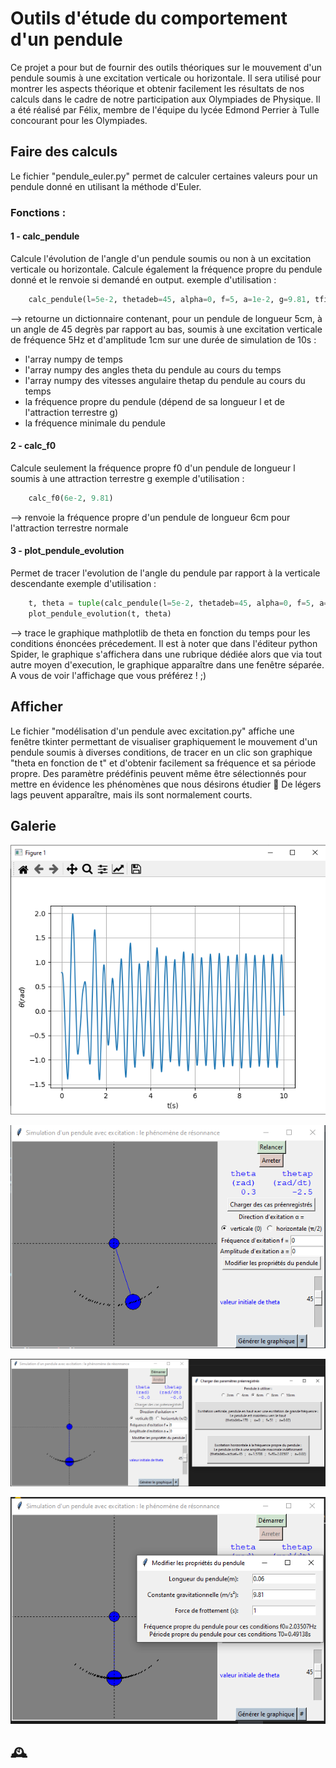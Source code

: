 # Outils d'étude du comportement d'un pendule 
Ce projet a pour but de fournir des outils théoriques sur le mouvement d'un pendule soumis à une excitation verticale ou horizontale. Il sera utilisé pour montrer les aspects théorique et obtenir facilement les résultats de nos calculs dans le cadre de notre participation aux Olympiades de Physique. Il a été réalisé par Félix, membre de l'équipe du lycée Edmond Perrier à Tulle concourant pour les Olympiades.

## Faire des calculs
Le fichier "pendule_euler.py" permet de calculer certaines valeurs pour un pendule donné en utilisant la méthode d'Euler.

### Fonctions :
#### 1 - calc_pendule
Calcule l'évolution de l'angle d'un pendule soumis ou non à un excitation verticale ou  horizontale. Calcule également la fréquence propre du pendule donné et le renvoie si demandé en output.
exemple d'utilisation :
```python
    calc_pendule(l=5e-2, thetadeb=45, alpha=0, f=5, a=1e-2, g=9.81, tfin=10, output=["t", "theta", "thetap", "f0", "fmin"])
```
--> retourne un dictionnaire contenant, pour un pendule de longueur 5cm, à un angle de 45 degrès par rapport au bas, soumis à une excitation verticale de fréquence 5Hz et d'amplitude 1cm sur une durée de simulation de 10s :
- l'array numpy de temps
- l'array numpy des angles theta du pendule au cours du temps
- l'array numpy des vitesses angulaire thetap du pendule au cours du temps
- la fréquence propre du pendule (dépend de sa longueur l et de l'attraction terrestre g)
- la fréquence minimale du pendule


#### 2 - calc_f0
Calcule seulement la fréquence propre f0 d'un pendule de longueur l soumis à une attraction terrestre g
exemple d'utilisation :
```python
    calc_f0(6e-2, 9.81)
```
--> renvoie la fréquence propre d'un pendule de longueur 6cm pour l'attraction terrestre normale
    
#### 3 - plot_pendule_evolution
Permet de tracer l'evolution de l'angle du pendule par rapport à la verticale descendante
exemple d'utilisation :
```python
    t, theta = tuple(calc_pendule(l=5e-2, thetadeb=45, alpha=0, f=5, a=1e-2, g=9.81, tfin=10, output=["t", "theta"]).values())
    plot_pendule_evolution(t, theta)
```
--> trace le graphique mathplotlib de theta en fonction du temps pour les conditions énoncées précedement. Il est à noter que dans l'éditeur python Spider, le graphique s'affichera dans une rubrique dédiée alors que via tout autre moyen d'execution, le graphique apparaître dans une fenêtre séparée. A vous de voir l'affichage que vous préférez ! ;)


## Afficher
Le fichier "modélisation d'un pendule avec excitation.py" affiche une fenêtre tkinter permettant de visualiser graphiquement le mouvement d'un pendule soumis à diverses conditions, de tracer en un clic son graphique "theta en fonction de t" et d'obtenir facilement sa fréquence et sa période propre.
Des paramètre prédéfinis peuvent même être sélectionnés pour mettre en évidence les phénomènes que nous désirons étudier 🙂
De légers lags peuvent apparaître, mais ils sont normalement courts.


## Galerie
![Graphique "theta en fonction de t" d'un pendule de longueur 5cm, à un angle de 45 degrès par rapport au bas, soumis à une excitation verticale de fréquence 5Hz et d'amplitude 2cm sur une durée de simulation de 10s](images/graphic%20example.png)

![Aperçu de l'outil](images/simulation%20playing.png)

![Utilisation de paramètres pré-enregistrés](images/pre-loaded%20parameters.png)

![Autres propriétés et obtention de la fréquence et de la période propres](images/other%20properties.png)

## 🕰️

